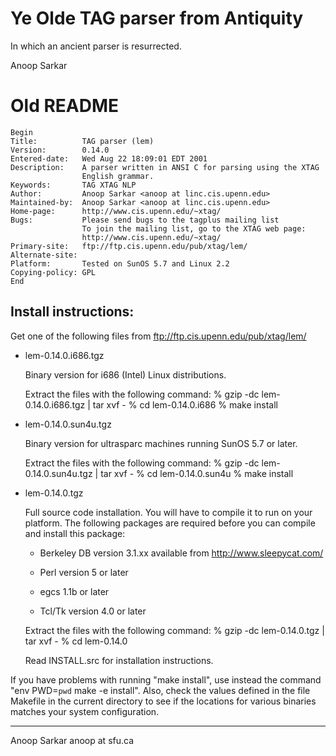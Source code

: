 # Ye Olde TAG parser from Antiquity

In which an ancient parser is resurrected.

Anoop Sarkar

# Old README

    Begin
    Title:          TAG parser (lem)
    Version:        0.14.0
    Entered-date:   Wed Aug 22 18:09:01 EDT 2001
    Description:    A parser written in ANSI C for parsing using the XTAG
                    English grammar.
    Keywords:       TAG XTAG NLP
    Author:         Anoop Sarkar <anoop at linc.cis.upenn.edu>
    Maintained-by:  Anoop Sarkar <anoop at linc.cis.upenn.edu>
    Home-page:      http://www.cis.upenn.edu/~xtag/
    Bugs:           Please send bugs to the tagplus mailing list
                    To join the mailing list, go to the XTAG web page:
                    http://www.cis.upenn.edu/~xtag/
    Primary-site:   ftp://ftp.cis.upenn.edu/pub/xtag/lem/
    Alternate-site:
    Platform:       Tested on SunOS 5.7 and Linux 2.2
    Copying-policy: GPL
    End             

Install instructions:
--------------------

Get one of the following files from ftp://ftp.cis.upenn.edu/pub/xtag/lem/ 

* lem-0.14.0.i686.tgz

  Binary version for i686 (Intel) Linux distributions.

  Extract the files with the following command: 
  % gzip -dc lem-0.14.0.i686.tgz | tar xvf -
  % cd lem-0.14.0.i686
  % make install

* lem-0.14.0.sun4u.tgz

  Binary version for ultrasparc machines running SunOS 5.7 or later.

  Extract the files with the following command: 
  % gzip -dc lem-0.14.0.sun4u.tgz | tar xvf -
  % cd lem-0.14.0.sun4u
  % make install

* lem-0.14.0.tgz 

  Full source code installation. You will have to compile it to run on
  your platform. The following packages are required before you can
  compile and install this package:

  - Berkeley DB version 3.1.xx
    available from http://www.sleepycat.com/

  - Perl version 5 or later

  - egcs 1.1b or later

  - Tcl/Tk version 4.0 or later
 
  Extract the files with the following command: 
  % gzip -dc lem-0.14.0.tgz | tar xvf -
  % cd lem-0.14.0

  Read INSTALL.src for installation instructions.

If you have problems with running "make install", use instead the
command "env PWD=`pwd` make -e install". Also, check the values defined
in the file Makefile in the current directory to see if the locations
for various binaries matches your system configuration.

--------------------
Anoop Sarkar
anoop at sfu.ca

